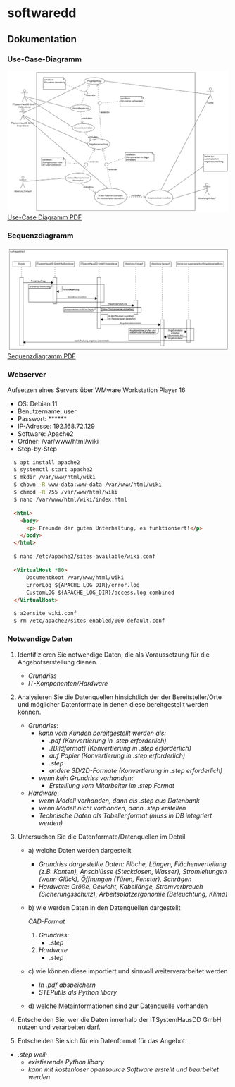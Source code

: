 # softwaredd
## Dokumentation

### Use-Case-Diagramm
![Schaubild Use-Case](static/images/use-case.png "Title")
[Use-Case Diagramm PDF](use-case.pdf)

### Sequenzdiagramm
![Schaubild Sequenzdiagramm](static/images/Sequenzdiagramm.png "Title")
[Sequenzdiagramm PDF](Sequenzdiagramm.pdf)
### Webserver

Aufsetzen eines Servers über WMware Workstation Player 16
- OS: Debian 11
- Benutzername: user
- Passwort: ******
- IP-Adresse: 192.168.72.129
- Software: Apache2 
- Ordner: /var/www/html/wiki
- Step-by-Step
```bash
  $ apt install apache2
  $ systemctl start apache2
  $ mkdir /var/www/html/wiki
  $ chown -R www-data:www-data /var/www/html/wiki
  $ chmod -R 755 /var/www/html/wiki
  $ nano /var/www/html/wiki/index.html
```
```html
  <html>
    <body>
      <p> Freunde der guten Unterhaltung, es funktioniert!</p>
    </body>
  </html>

```
```bash
  $ nano /etc/apache2/sites-available/wiki.conf
```
```html
  <VirtualHost *80>
	  DocumentRoot /var/www/html/wiki
	  ErrorLog ${APACHE_LOG_DIR}/error.log
	  CustomLOG ${APACHE_LOG_DIR}/access.log combined
  </VirtualHost>
```
```bash
  $ a2ensite wiki.conf
  $ rm /etc/apache2/sites-enabled/000-default.conf
```

### Notwendige Daten 
1. Identifizieren Sie notwendige Daten, die als Voraussetzung für die Angebotserstellung dienen.
    - *Grundriss*
    - *IT-Komponenten/Hardware*

2. Analysieren Sie die Datenquellen hinsichtlich der der Bereitsteller/Orte und möglicher Datenformate in denen diese bereitgestellt werden können.
    - *Grundriss*:
        - *kann vom Kunden bereitgestellt werden als:*
            - *.pdf (Konvertierung in .step erforderlich)*
            - *.[Bildformat] (Konvertierung in .step erforderlich)*
            - *auf Papier (Konvertierung in .step erforderlich)*
            - *.step*
            - *andere 3D/2D-Formate (Konvertierung in .step erforderlich)*
        - *wenn kein Grundriss vorhanden:*
            - *Erstelllung vom Mitarbeiter im .step Format*
    - *Hardware*:
        - *wenn Modell vorhanden, dann als .step aus Datenbank*
        - *wenn Modell nicht vorhanden, dann .step erstellen*
        - *Technische Daten als Tabellenformat (muss in DB integriert werden)*



3. Untersuchen Sie die Datenformate/Datenquellen im Detail
    - a) welche Daten werden dargestellt
      
        - *Grundriss dargestellte Daten: Fläche, Längen, Flächenverteilung (z.B. Kanten), Anschlüsse (Steckdosen, Wasser), Stromleitungen (wenn Glück), Öffnungen (Türen, Fenster), Schrägen*
        - *Hardware: Größe, Gewicht, Kabellänge, Stromverbrauch (Sicherungsschutz), Arbeitsplatzergonomie (Beleuchtung, Klima)*
        

    - b) wie werden Daten in den Datenquellen dargestellt
    
        *CAD-Format*
        1.	*Grundriss:*
            - *.step*
        2.	*Hardware*
            - *.step*

    - c) wie können diese importiert und sinnvoll weiterverarbeitet werden
        - *In .pdf abspeichern*
        - *STEPutils als Python libary*
    - d) welche Metainformationen sind zur Datenquelle vorhanden


4. Entscheiden Sie, wer die Daten innerhalb der ITSystemHausDD GmbH nutzen und verarbeiten darf.

5. Entscheiden Sie sich für ein Datenformat für das Angebot.
  - *.step weil:*
    - *existierende Python libary*
    - *kann mit kostenloser opensource Software erstellt und bearbeitet werden*
